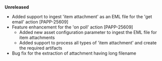 **Unreleased**
* Added support to ingest 'item attachment' as an EML file for the 'get email' action [PAPP-25609]
* Feature enhancement for the 'on poll' action [PAPP-25609]
  * Added new asset configuration parameter to ingest the EML file for item attachments
  * Added support to process all types of 'item attachment' and create the required artifacts
* Bug fix for the extraction of attachment having long filename
